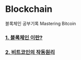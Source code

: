 # Blockchain
블록체인 공부기록
Mastering Bitcoin
### [1. 블록체인 이란?](https://github.com/hector-kim/Blockchain/tree/main/CHAPTER%201)
### [2. 비트코인의 작동원리](https://github.com/hector-kim/Blockchain/tree/main/CHAPTER%202)
